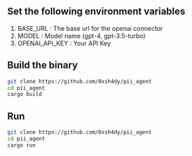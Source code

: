 ## Set the following environment variables

1. BASE_URL : The base url for the openai connector
2. MODEL : Model name (gpt-4, gpt-3.5-turbo)
3. OPENAI_API_KEY : Your API Key

## Build the binary
```bash
git clone https://github.com/0xsh4dy/pii_agent
cd pii_agent
cargo build
```

## Run
```bash
git clone https://github.com/0xsh4dy/pii_agent
cd pii_agent
cargo run
```